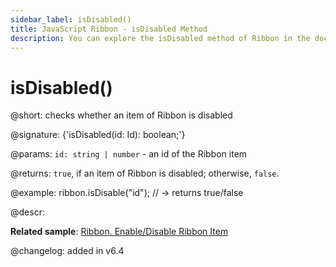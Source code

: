 ```yaml
---
sidebar_label: isDisabled()
title: JavaScript Ribbon - isDisabled Method 
description: You can explore the isDisabled method of Ribbon in the documentation of the DHTMLX JavaScript UI library. Browse developer guides and API reference, try out code examples and live demos, and download a free 30-day evaluation version of DHTMLX Suite 7.
---
```


# isDisabled()

@short: checks whether an item of Ribbon is disabled

@signature: {'isDisabled(id: Id): boolean;'}

@params:
`id: string | number` - an id of the Ribbon item

@returns:
`true`, if an item of Ribbon is disabled; otherwise, `false`.

@example:
ribbon.isDisable("id"); // -> returns true/false

@descr:

**Related sample**: [Ribbon. Enable/Disable Ribbon Item](https://snippet.dhtmlx.com/l3f8pq2g)

@changelog: added in v6.4

[comment]: # (@related: ribbon/operating_ribbon.md#checking-if-a-ribbon-item-is-disabled)
